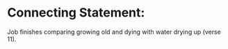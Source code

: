 # Connecting Statement:

Job finishes comparing growing old and dying with water drying up (verse 11).